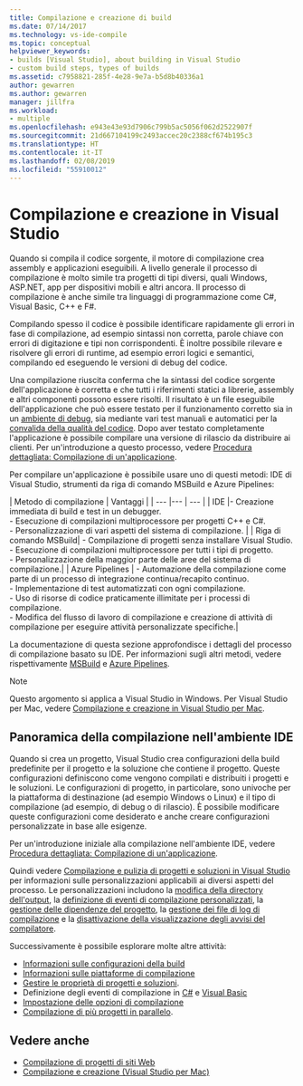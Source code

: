 ```yaml
---
title: Compilazione e creazione di build
ms.date: 07/14/2017
ms.technology: vs-ide-compile
ms.topic: conceptual
helpviewer_keywords:
- builds [Visual Studio], about building in Visual Studio
- custom build steps, types of builds
ms.assetid: c7958821-285f-4e28-9e7a-b5d8b40336a1
author: gewarren
ms.author: gewarren
manager: jillfra
ms.workload:
- multiple
ms.openlocfilehash: e943e43e93d7906c799b5ac5056f062d2522907f
ms.sourcegitcommit: 21d667104199c2493accec20c2388cf674b195c3
ms.translationtype: HT
ms.contentlocale: it-IT
ms.lasthandoff: 02/08/2019
ms.locfileid: "55910012"
---
```

# <a name="compile-and-build-in-visual-studio"></a>Compilazione e creazione in Visual Studio

Quando si compila il codice sorgente, il motore di compilazione crea assembly e applicazioni eseguibili. A livello generale il processo di compilazione è molto simile tra progetti di tipi diversi, quali Windows, ASP.NET, app per dispositivi mobili e altri ancora. Il processo di compilazione è anche simile tra linguaggi di programmazione come C#, Visual Basic, C++ e F#.

Compilando spesso il codice è possibile identificare rapidamente gli errori in fase di compilazione, ad esempio sintassi non corretta, parole chiave con errori di digitazione e tipi non corrispondenti. È inoltre possibile rilevare e risolvere gli errori di runtime, ad esempio errori logici e semantici, compilando ed eseguendo le versioni di debug del codice.

Una compilazione riuscita conferma che la sintassi del codice sorgente dell'applicazione è corretta e che tutti i riferimenti statici a librerie, assembly e altri componenti possono essere risolti. Il risultato è un file eseguibile dell'applicazione che può essere testato per il funzionamento corretto sia in un [ambiente di debug](../debugger/index.md), sia mediante vari test manuali e automatici per la [convalida della qualità del codice](../test/improve-code-quality.md). Dopo aver testato completamente l'applicazione è possibile compilare una versione di rilascio da distribuire ai clienti. Per un'introduzione a questo processo, vedere [Procedura dettagliata: Compilazione di un'applicazione](../ide/walkthrough-building-an-application.md).

Per compilare un'applicazione è possibile usare uno di questi metodi: IDE di Visual Studio, strumenti da riga di comando MSBuild e Azure Pipelines:

| Metodo di compilazione | Vantaggi |
| --- |--- | --- |
| IDE |- Creazione immediata di build e test in un debugger.<br />- Esecuzione di compilazioni multiprocessore per progetti C++ e C#.<br />- Personalizzazione di vari aspetti del sistema di compilazione. |
| Riga di comando MSBuild| - Compilazione di progetti senza installare Visual Studio.<br />- Esecuzione di compilazioni multiprocessore per tutti i tipi di progetto.<br />- Personalizzazione della maggior parte delle aree del sistema di compilazione.|
| Azure Pipelines | - Automazione della compilazione come parte di un processo di integrazione continua/recapito continuo.<br />- Implementazione di test automatizzati con ogni compilazione.<br />- Uso di risorse di codice praticamente illimitate per i processi di compilazione.<br />- Modifica del flusso di lavoro di compilazione e creazione di attività di compilazione per eseguire attività personalizzate specifiche.|

La documentazione di questa sezione approfondisce i dettagli del processo di compilazione basato su IDE. Per informazioni sugli altri metodi, vedere rispettivamente [MSBuild](../msbuild/msbuild.md) e [Azure Pipelines](/azure/devops/pipelines/index?view=vsts).

> [!NOTE]
> Questo argomento si applica a Visual Studio in Windows. Per Visual Studio per Mac, vedere [Compilazione e creazione in Visual Studio per Mac](/visualstudio/mac/compiling-and-building).

## <a name="overview-of-building-from-the-ide"></a>Panoramica della compilazione nell'ambiente IDE

Quando si crea un progetto, Visual Studio crea configurazioni della build predefinite per il progetto e la soluzione che contiene il progetto.  Queste configurazioni definiscono come vengono compilati e distribuiti i progetti e le soluzioni. Le configurazioni di progetto, in particolare, sono univoche per la piattaforma di destinazione (ad esempio Windows o Linux) e il tipo di compilazione (ad esempio, di debug o di rilascio). È possibile modificare queste configurazioni come desiderato e anche creare configurazioni personalizzate in base alle esigenze.

Per un'introduzione iniziale alla compilazione nell'ambiente IDE, vedere [Procedura dettagliata: Compilazione di un'applicazione](walkthrough-building-an-application.md).

Quindi vedere [Compilazione e pulizia di progetti e soluzioni in Visual Studio](building-and-cleaning-projects-and-solutions-in-visual-studio.md) per informazioni sulle personalizzazioni applicabili ai diversi aspetti del processo. Le personalizzazioni includono la [modifica della directory dell'output](how-to-change-the-build-output-directory.md), la [definizione di eventi di compilazione personalizzati](specifying-custom-build-events-in-visual-studio.md), la [gestione delle dipendenze del progetto](how-to-create-and-remove-project-dependencies.md), la [gestione dei file di log di compilazione](how-to-view-save-and-configure-build-log-files.md) e la [disattivazione della visualizzazione degli avvisi del compilatore](how-to-suppress-compiler-warnings.md).

Successivamente è possibile esplorare molte altre attività:
- [Informazioni sulle configurazioni della build](understanding-build-configurations.md)
- [Informazioni sulle piattaforme di compilazione](understanding-build-platforms.md)
- [Gestire le proprietà di progetti e soluzioni](managing-project-and-solution-properties.md).
- Definizione degli eventi di compilazione in [C#](how-to-specify-build-events-csharp.md) e [Visual Basic](how-to-specify-build-events-visual-basic.md)
- [Impostazione delle opzioni di compilazione](reference/options-dialog-box-projects-and-solutions-build-and-run.md)
- [Compilazione di più progetti in parallelo](../msbuild/building-multiple-projects-in-parallel-with-msbuild.md).

## <a name="see-also"></a>Vedere anche

- [Compilazione di progetti di siti Web](https://msdn.microsoft.com/Library/a9cbb88c-8fff-4c67-848b-98fbfd823193)
- [Compilazione e creazione (Visual Studio per Mac)](/visualstudio/mac/compiling-and-building)